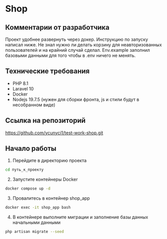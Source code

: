 # Shop

## Комментарии от разработчика
Проект удобнее развернуть через докер. Инструкцию по запуску написал ниже. Не знал нужно ли делать корзину для неавторизованных пользователей и на крайний случай сделал. Env.example заполнил базовыми данными для того чтобы в .env ничего не менять.

## Технические требования

- PHP 8.1
- Laravel 10
- Docker
- Nodejs 19.7.5 (нужен для сборки фронта, js и стили будут в несобранном виде)

## Ссылка на репозиторий
https://github.com/ycunyci1/test-work-shop.git


## Начало работы

1. Перейдите в директорию проекта
```bash
cd путь_к_проекту
```
2. Запустите контейнеры Docker
```bash 
docker compose up -d
```
3. Провалитесь в контейнер shop_app
```bash
docker exec -it shop_app bash
```
4. В контейнере выполните миграции и заполнение базы данных начальными данными
```bash
php artisan migrate --seed
```
